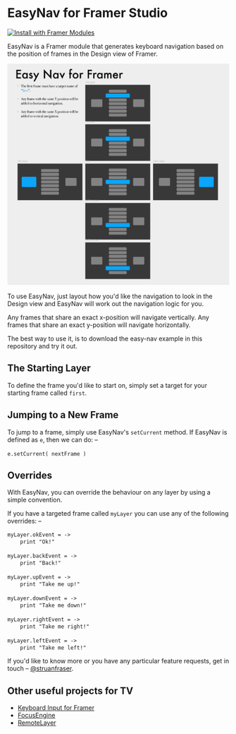 # EasyNav for Framer Studio
<a href='https://open.framermodules.com/EasyNav-with-Keyboard'>
    <img alt='Install with Framer Modules'
    src='https://www.framermodules.com/assets/badge@2x.png' width='160' height='40' />
</a>

EasyNav is a Framer module that generates keyboard navigation based on the position of frames in the Design view of Framer.

![A layout of navigable frames in Framer's Design view](readme-assets/easy-nav.png)

To use EasyNav, just layout how you'd like the navigation to look in the Design view and EasyNav will work out the navigation logic for you. 

Any frames that share an exact x-position will navigate vertically. Any frames that share an exact y-position will navigate horizontally.

The best way to use it, is to download the easy-nav example in this repository and try it out.

## The Starting Layer
To define the frame you'd like to start on, simply set a target for your starting frame called `first`.

## Jumping to a New Frame
To jump to a frame, simply use EasyNav's `setCurrent` method. If EasyNav is defined as `e`, then we can do: –

`e.setCurrent( nextFrame )`

## Overrides
With EasyNav, you can override the behaviour on any layer by using a simple convention.

If you have a targeted frame called `myLayer` you can use any of the following overrides: –
```
myLayer.okEvent = ->
    print "Ok!"

myLayer.backEvent = ->
    print "Back!"

myLayer.upEvent = ->
    print "Take me up!"

myLayer.downEvent = ->
    print "Take me down!"

myLayer.rightEvent = ->
    print "Take me right!"

myLayer.leftEvent = ->
    print "Take me left!"
```

If you'd like to know more or you have any particular feature requests, get in touch – [@struanfraser](http://twitter.com/struanfraser).

## Other useful projects for TV
* [Keyboard Input for Framer](https://github.com/Skinny-Malinky/Keyboard-Input-for-Framer) 
* [FocusEngine](https://github.com/bpxl-labs/FocusEngine)
* [RemoteLayer](https://github.com/bpxl-labs/RemoteLayer)